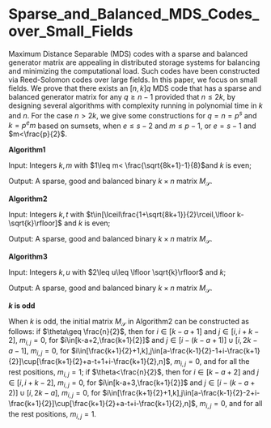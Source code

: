 # Sparse_and_Balanced_MDS_Codes_over_Small_Fields

Maximum Distance Separable (MDS) codes with a sparse and balanced generator matrix are appealing  in distributed storage systems for balancing and minimizing the computational load. Such codes have been constructed via Reed-Solomon codes over large fields. In this paper, we focus on small fields. We prove that there exists an $[n,k]q$ MDS code that has a sparse and balanced generator matrix for any $q\geq n-1$ provided that $n\leq 2k$,
 by designing several algorithms with complexity running in polynomial time in $k$ and $n$.  For the case $n>2k$, we give some constructions for $q=n=p^s$ and $k=p^em$ based on sumsets, when $e\leq s-2$ and $m\leq p-1$, or $e=s-1$ and $m<\frac{p}{2}$.

**Algorithm1**

Input: Integers $k,m$ with $1\leq m< \frac{\sqrt{8k+1}-1}{8}$and $k$ is even;

Output: A sparse, good and balanced binary $k \times n$ matrix $M_{\mathcal{S}}$.

**Algorithm2**

Input: Integers $k,t$ with $t\in[\lceil\frac{1+\sqrt{8k+1}}{2}\rceil,\lfloor k-\sqrt{k}\rfloor]$ and $k$ is even;

Output: A sparse, good and balanced binary $k \times n$ matrix $M_{\mathcal{S}}$.

**Algorithm3**

Input: Integers $k,u$ with $2\leq u\leq \lfloor \sqrt{k}\rfloor$ and $k$;

Output: A sparse, good and balanced binary $k \times n$ matrix $M_{\mathcal{S}}$.

**$k$ is odd**

When $k$ is odd, the initial matrix $M_{\mathcal{S}}$ in Algorithm2 can be constructed as follows: if $\theta\geq \frac{n}{2}$, then for $i\in[k-a+1]$ and $j\in[i,i+k-2]$, $m_{i,j}=0$, for $i\in[k-a+2,\frac{k+1}{2}]$ and $j\in[i-(k-a+1)]\cup[i,2k-a-1]$, $m_{i,j}=0$, for $i\in[\frac{k+1}{2}+1,k],j\in[a-\frac{k-1}{2}-1+i-\frac{k+1}{2}]\cup[\frac{k+1}{2}+a-t+1+i-\frac{k+1}{2},n]$, $m_{i,j}=0$, and for all the rest positions, $m_{i,j}=1$; if $\theta<\frac{n}{2}$, then for $i\in[k-a+2]$ and $j\in[i,i+k-2]$, $m_{i,j}=0$, for $i\in[k-a+3,\frac{k+1}{2}]$ and $j\in[i-(k-a+2)]\cup[i,2k-a]$, $m_{i,j}=0$,  for $i\in[\frac{k+1}{2}+1,k],j\in[a-\frac{k-1}{2}-2+i-\frac{k+1}{2}]\cup[\frac{k+1}{2}+a-t+i-\frac{k+1}{2},n]$, $m_{i,j}=0$, and for all the rest positions, $m_{i,j}=1$.
